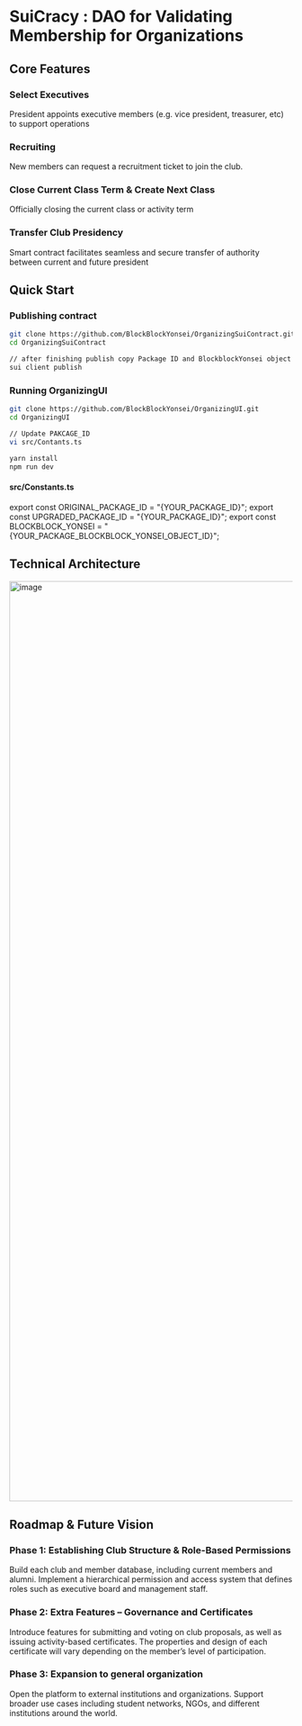 # SuiCracy : DAO for Validating Membership for Organizations

## Core Features 
### Select Executives
President appoints executive members (e.g. vice president, treasurer, etc) to support operations

### Recruiting
New members can request a recruitment ticket to join the club.

### Close Current Class Term & Create Next Class
Officially closing the current class or activity term

### Transfer Club Presidency
Smart contract facilitates seamless and secure transfer of authority between current and future president

## Quick Start
### Publishing contract
``` bash
git clone https://github.com/BlockBlockYonsei/OrganizingSuiContract.git
cd OrganizingSuiContract

// after finishing publish copy Package ID and BlockblockYonsei object ID
sui client publish
```
### Running OrganizingUI
``` bash
git clone https://github.com/BlockBlockYonsei/OrganizingUI.git
cd OrganizingUI

// Update PAKCAGE_ID
vi src/Contants.ts

yarn install
npm run dev
```
#### src/Constants.ts
export const ORIGINAL_PACKAGE_ID = "{YOUR_PACKAGE_ID}";
export const UPGRADED_PACKAGE_ID = "{YOUR_PACKAGE_ID}";
export const BLOCKBLOCK_YONSEI = "{YOUR_PACKAGE_BLOCKBLOCK_YONSEI_OBJECT_ID}";

## Technical Architecture
<img width="1636" alt="image" src="https://github.com/user-attachments/assets/191249a6-d4d8-4a0d-b383-2a765e8a237a" />


## Roadmap & Future Vision
### Phase 1:  Establishing Club Structure & Role-Based Permissions
Build each club and member database, including current members and alumni. Implement a hierarchical permission and access system that defines roles such as executive board and management staff.

### Phase 2: Extra Features – Governance and Certificates
Introduce features for submitting and voting on club proposals, as well as issuing activity-based certificates. The properties and design of each certificate will vary depending on the member’s level of participation.

### Phase 3: Expansion to general organization 
Open the platform to external institutions and organizations. Support broader use cases including student networks, NGOs, and different institutions around the world. 
